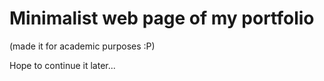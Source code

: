 # Minimalist web page of **my portfolio**

(made it for academic purposes :P)

Hope to continue it later...
